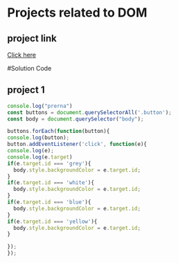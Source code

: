 # Projects related to DOM

## project link
[Click here](https://stackblitz.com/edit/dom-project-chaiaurcode?file=index.html)

#Solution Code

## project 1

```javascript
console.log("prerna")
const buttons = document.querySelectorAll('.button');
const body = document.querySelector("body");

buttons.forEach(function(button){
console.log(button);
button.addEventListener('click', function(e){
console.log(e);
console.log(e.target)
if(e.target.id === 'grey'){
  body.style.backgroundColor = e.target.id;
}
if(e.target.id === 'white'){
  body.style.backgroundColor = e.target.id;
}
if(e.target.id === 'blue'){
  body.style.backgroundColor = e.target.id;
}
if(e.target.id === 'yellow'){
  body.style.backgroundColor = e.target.id;
}

});
});




```